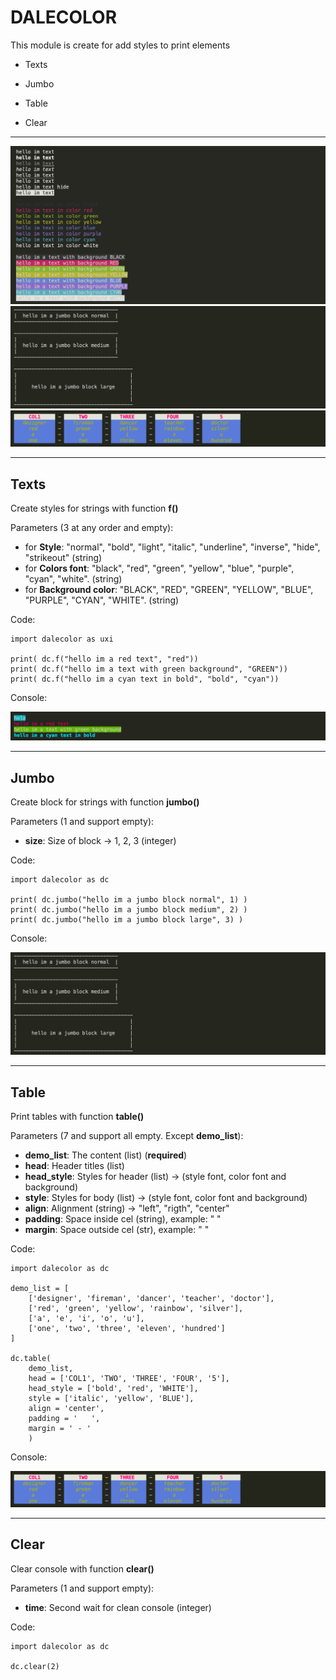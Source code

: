 # DALECOLOR

This module is create for add styles to print elements

- Texts

- Jumbo

- Table

- Clear

---

![alt text](./img0.png?raw=true "Title")
![alt text](./img2.png?raw=true "Title")
![alt text](./img3.png?raw=true "Title")

---

## Texts

Create styles for strings with function **f()**

Parameters (3 at any order and empty):

- for **Style**: "normal", "bold", "light", "italic", "underline", "inverse", "hide", "strikeout" (string)
- for **Colors font**: "black", "red", "green", "yellow", "blue", "purple", "cyan", "white". (string)
- for **Background color**: "BLACK", "RED", "GREEN", "YELLOW", "BLUE", "PURPLE", "CYAN", "WHITE". (string)

Code:

    import dalecolor as uxi

    print( dc.f("hello im a red text", "red"))
    print( dc.f("hello im a text with green background", "GREEN"))
    print( dc.f("hello im a cyan text in bold", "bold", "cyan"))

Console:

![alt text](./img1.png?raw=true "Title")

---

## Jumbo

Create block for strings with function **jumbo()**

Parameters (1 and support empty):

- **size**: Size of block -> 1, 2, 3 (integer)

Code:

    import dalecolor as dc

    print( dc.jumbo("hello im a jumbo block normal", 1) )
    print( dc.jumbo("hello im a jumbo block medium", 2) )
    print( dc.jumbo("hello im a jumbo block large", 3) )

Console:

![alt text](./img2.png?raw=true "Title")

---

## Table

Print tables with function **table()**

Parameters (7 and support all empty. Except **demo_list**):

- **demo_list**: The content (list) (**required**)
- **head**: Header titles (list)
- **head_style**: Styles for header (list) -> (style font, color font and background)
- **style**: Styles for body (list) -> (style font, color font and background)
- **align**: Alignment (string) -> "left", "rigth", "center"
- **padding**: Space inside cel (string), example: " "
- **margin**: Space outside cel (str), example: " "

Code:

    import dalecolor as dc

    demo_list = [
        ['designer', 'fireman', 'dancer', 'teacher', 'doctor'],
        ['red', 'green', 'yellow', 'rainbow', 'silver'],
        ['a', 'e', 'i', 'o', 'u'],
        ['one', 'two', 'three', 'eleven', 'hundred']
    ]

    dc.table(
        demo_list,
        head = ['COL1', 'TWO', 'THREE', 'FOUR', '5'],
        head_style = ['bold', 'red', 'WHITE'],
        style = ['italic', 'yellow', 'BLUE'],
        align = 'center',
        padding = '   ',
        margin = ' - '
        )

Console:

![alt text](./img3.png?raw=true "Title")

---

## Clear

Clear console with function **clear()**

Parameters (1 and support empty):

- **time**: Second wait for clean console (integer)

Code:

    import dalecolor as dc

    dc.clear(2)

